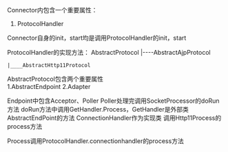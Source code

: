 
Connector内包含一个重要属性：<br>
1. ProtocolHandler

Connector自身的init，start均是调用ProtocolHandler的init，start


ProtocolHandler的实现方法：
AbstractProtocol
    |----AbstractAjpProtocol

    |____AbstractHttp11Protocol


AbstractProtocol包含两个重要属性<br>
1.AbstractEndpoint
2.Adapter


Endpoint中包含Acceptor、Poller
Poller处理完调用SocketProcessor的doRun方法
doRun方法中调用GetHandler.Process，GetHandler是外部类AbstractEndPoint的方法
ConnectionHandler作为实现类
调用Http11Process的process方法

Process调用ProtocolHandler.connectionhandler的process方法